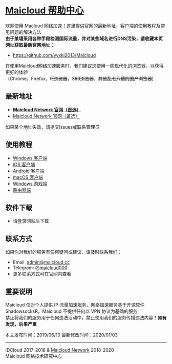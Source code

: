  # [Maicloud 帮助中心](https://github.com/yyxkj2013/Maicloud)

欢迎使用 Macloud 网络加速！这里提供官网的最新地址，客户端的使用教程及常见问题的解决方法   
**由于某墙采用各种手段检测国际流量，并对某些域名进行DNS污染，请收藏本页网址获取最新官网地址：**  
- <https://github.com/yyxkj2013/Maicloud>

在使用Maicloud网络加速服务时，我们建议您使用一些现代化的浏览器，以获得更好的体验    
（Chrome，Firefox，~~IE浏览器~~，~~360浏览器~~，~~其他乱七八糟的国产浏览器~~)

## 最新地址
- [**Maicloud Network 官网（首选）**](https://www.maicloud.info) 
- [Maicloud Network 官网（备选）](https://maicloud.info) 

如果某个地址失效，请提交Issues或联系管理员

## 使用教程
- [Windows 客户端](help/windows.md)
- [iOS 客户端](help/ios.md)
- [Android 客户端](help/android.md)
- [macOS 客户端](help/macos.md)
- [Windows 游戏端](help/sstap.md)
- [路由器端](help/router.md)

## 软件下载
- 请登录网站后下载

## 联系方式
如果你对我们的服务有任何疑问或建议，请及时联系我们：
- Email: admin@maicloud.cc  
- Telegram: [@maicloud000](https://t.me/maicloud000)  
- 更多联系方式可在官网内查看  


## 重要说明
Maicloud 仅对个人提供 IP 流量加速服务，网络加速服务基于开源软件 ShadowsocksR，Maicloud 不提供任何以 VPN 协议为基础的服务  
禁止将我们的服务用于任何违法活动中，禁止使用我们的服务传播违法内容！**如有发现，后果严重**  

本文发布时间：2019/06/10 
最新修改时间：2020/01/03 

---

IDCloud 2017-2018 & [Maicloud Network](https://www.maicloud.info)  2018-2020  
Maicloud 网络技术研究中心
